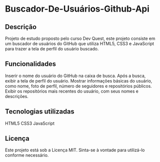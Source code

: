 # Buscador-De-Usuários-Github-Api

## Descrição
Projeto de estudo proposto pelo curso Dev Quest, este projeto consiste em um buscador de usuários do GitHub que utiliza HTML5, CSS3 e JavaScript para trazer a tela de perfil do usuário buscado.

## Funcionalidades
Inserir o nome do usuário do GitHub na caixa de busca.
Após a busca, exibir a tela de perfil do usuário.
Mostrar informações básicas do usuário, como nome, foto de perfil, número de seguidores e repositórios públicos.
Exibir os repositórios mais recentes do usuário, com seus nomes e descrições.

## Tecnologias utilizadas
HTML5
CSS3
JavaScript

## Licença
Este projeto está sob a Licença MIT. Sinta-se à vontade para utilizá-lo conforme necessário.